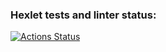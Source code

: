 ### Hexlet tests and linter status:
[![Actions Status](https://github.com/Dentantello/devops-for-programmers-project-74/workflows/hexlet-check/badge.svg)](https://github.com/Dentantello/devops-for-programmers-project-74/actions)